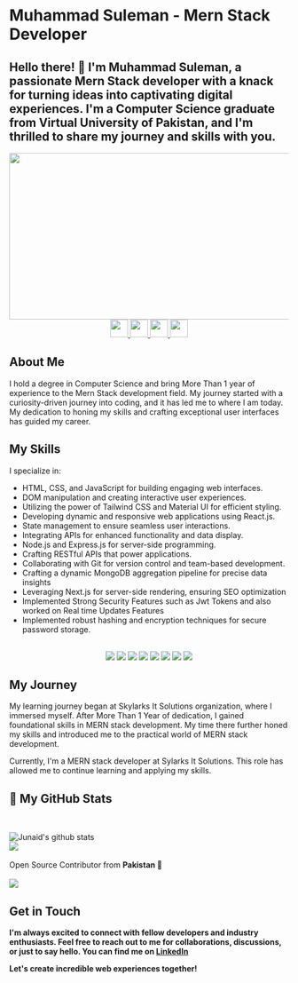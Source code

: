 # Muhammad Suleman - Mern Stack Developer

Hello there! 👋 I'm Muhammad Suleman, a passionate Mern Stack developer with a knack for turning ideas into captivating digital experiences. I'm a Computer Science graduate from Virtual University of Pakistan, and I'm thrilled to share my journey and skills with you.
---
<div align="center">
  <img src="https://media.giphy.com/media/dWesBcTLavkZuG35MI/giphy.gif" width="600" height="300"/>
</div>
<div id="badges"align="center">
  <a href="https://api.whatsapp.com/send?phone=923185867728">
    <img width="32" height="32" src="https://web.whatsapp.com/favicon-64x64.ico" />
</a>
<a href="https://www.linkedin.com/in/muhammad-suleman-429031248/">
    <img width="32" height="32" src="https://static-exp1.licdn.com/sc/h/al2o9zrvru7aqj8e1x2rzsrca" />
</a>

  <a href="https://www.upwork.com/freelancers/~0192fb1a580ff83a27">
    <img width="32" height="32" src="https://raw.githubusercontent.com/evilgenius786/evilgenius786/main/upwork.ico" />
</a>
<a href="mailto:sulemanroy858755@gmail.com">
    <img width="32" height="32" src="https://ssl.gstatic.com/ui/v1/icons/mail/rfr/gmail.ico" />
</a>
</div>

## About Me

I hold a degree in Computer Science and bring More Than 1 year of experience to the Mern Stack development field. My journey started with a curiosity-driven journey into coding, and it has led me to where I am today. My dedication to honing my skills and crafting exceptional user interfaces has guided my career.


## My Skills

I specialize in:

- HTML, CSS, and JavaScript for building engaging web interfaces.
- DOM manipulation and creating interactive user experiences.
- Utilizing the power of Tailwind CSS and Material UI for efficient styling.
- Developing dynamic and responsive web applications using React.js.
- State management to ensure seamless user interactions.
- Integrating APIs for enhanced functionality and data display.
- Node.js and Express.js for server-side programming.
- Crafting RESTful APIs that power applications.
- Collaborating with Git for version control and team-based development.
- Crafting a dynamic MongoDB aggregation pipeline for precise data insights
- Leveraging Next.js for server-side rendering, ensuring SEO optimization
- Implemented Strong Security Features such as Jwt Tokens and also worked on Real time Updates Features
- Implemented robust hashing and encryption techniques for secure password storage.

<br>
   <!--https://github.com/alexandresanlim/Badges4-README.md-Profile/blob/master/README.md-->
<div align="center">
    <img src="https://img.shields.io/badge/HTML5-E34F26?style=for-the-badge&logo=html5&logoColor=white" />
    <img src="https://img.shields.io/badge/CSS3-1572B6?style=for-the-badge&logo=css3&logoColor=white" />
    <img src="https://img.shields.io/badge/JavaScript-F7DF1E?style=for-the-badge&logo=javascript&logoColor=black" />
    <img src="https://img.shields.io/badge/React-61DAFB?style=for-the-badge&logo=react&logoColor=white" />
    <img src="https://img.shields.io/badge/Tailwind_CSS-38B2AC?style=for-the-badge&logo=tailwind-css&logoColor=white" />
    <img src="https://img.shields.io/badge/Node.js-339933?style=for-the-badge&logo=node-dot-js&logoColor=white" />
    <img src="https://img.shields.io/badge/NPM-CB3837?style=for-the-badge&logo=npm&logoColor=white" />
    <img src="https://img.shields.io/badge/Express.js-000000?style=for-the-badge&logo=express&logoColor=white" />
</div>

## My Journey

My learning journey began at Skylarks It Solutions organization, where I immersed myself. After More Than 1 Year of dedication, I gained foundational skills in MERN stack development. My time there further honed my skills and introduced me to the practical world of MERN stack development.

Currently, I'm a MERN stack developer at Sylarks It Solutions. This role has allowed me to continue learning and applying my skills.



## <summary>📝 My GitHub Stats</summary>
<br>

![Junaid's github stats](https://github-readme-stats.vercel.app/api?username=MJunaid648&theme=gotham&show_icons=true&include_all_commits=true&)
<br>
<img align="center"  src="https://github-readme-stats.vercel.app/api/top-langs/?username=MJunaid648&layout=compact&theme=gotham&count_private=true&include_all_commits=true" />
<br><br>
Open Source Contributor from <b>Pakistan<b> 💚
    <br><br>
![](https://visitor-badge.glitch.me/badge?page_id=MJunaid648.MJunaid648)
<br>

## Get in Touch

I'm always excited to connect with fellow developers and industry enthusiasts. Feel free to reach out to me for collaborations, discussions, or just to say hello. You can find me on [LinkedIn](https://www.linkedin.com/in/muhammad-suleman-429031248/)

Let's create incredible web experiences together!
